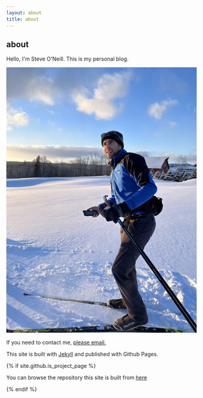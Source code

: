 ```yaml
---
layout: about
title: about
---
```


## about

Hello, I'm Steve O'Neill. This is my personal blog.

![me](/docs/assets/img/about_me.jpg)

If you need to contact me, [please email.](mailto:steve.oneill.jr@gmail.com)

This site is built with [Jekyll](https://jekyllrb.com) and published with Github Pages.

{% if site.github.is_project_page %}

You can browse the repository this site is built from [here](https://github.com/thefirstcircle/factorynull)

{% endif %}